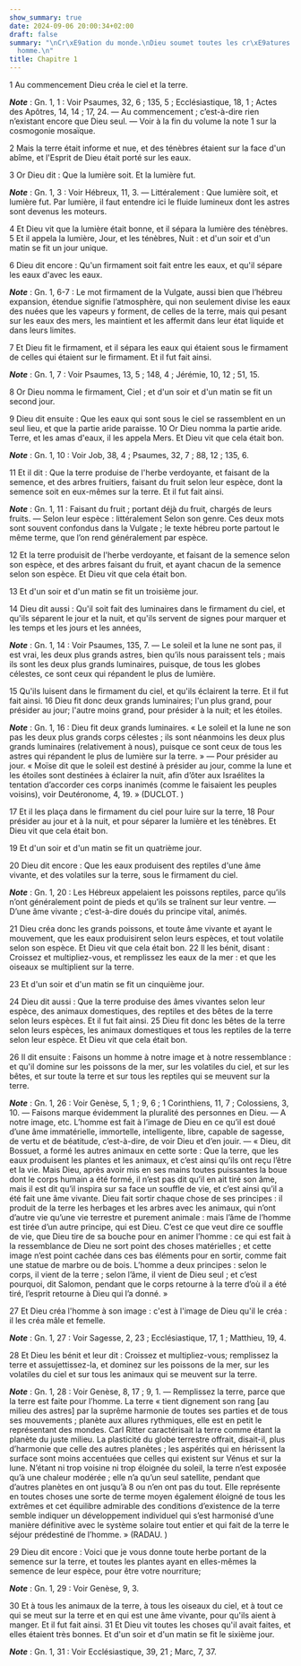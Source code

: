 ```yaml
---
show_summary: true
date: 2024-09-06 20:00:34+02:00
draft: false
summary: "\nCr\xE9ation du monde.\nDieu soumet toutes les cr\xE9atures \xE0 l\u2019\
  homme.\n"
title: Chapitre 1
---
```





1 Au commencement Dieu créa le ciel et la terre.

***Note*** :  Gn. 1, 1 : Voir Psaumes, 32, 6 ; 135, 5 ; Ecclésiastique, 18, 1 ; Actes des Apôtres, 14, 14 ; 17, 24. ― Au commencement ; c’est-à-dire rien n’existant encore que Dieu seul. ― Voir à la fin du volume la note 1 sur la cosmogonie mosaïque.


2 Mais la terre était informe et nue, et des ténèbres étaient sur la face d'un abîme, et l'Esprit de Dieu était porté sur les eaux.


3 Or Dieu dit : Que la lumière soit. Et la lumière fut.

***Note*** :  Gn. 1, 3 : Voir Hébreux, 11, 3. ― Littéralement : Que lumière soit, et lumière fut. Par lumière, il faut entendre ici le fluide lumineux dont les astres sont devenus les moteurs.

4 Et Dieu vit que la lumière était bonne, et il sépara la lumière des ténèbres. 5 Et il appela la lumière, Jour, et les ténèbres, Nuit : et d'un soir et d'un matin se fit un jour unique.


6 Dieu dit encore : Qu'un firmament soit fait entre les eaux, et qu'il sépare les eaux d'avec les eaux.

***Note*** :  Gn. 1, 6-7 : Le mot firmament de la Vulgate, aussi bien que l’hébreu expansion, étendue signifie l’atmosphère, qui non seulement divise les eaux des nuées que les vapeurs y forment, de celles de la terre, mais qui pesant sur les eaux des mers, les maintient et les affermit dans leur état liquide et dans leurs limites.

7 Et Dieu fit le firmament, et il sépara les eaux qui étaient sous le firmament de celles qui étaient sur le firmament. Et il fut fait ainsi.

***Note*** :  Gn. 1, 7 : Voir Psaumes, 13, 5 ; 148, 4 ; Jérémie, 10, 12 ; 51, 15.

8 Or Dieu nomma le firmament, Ciel ; et d'un soir et d'un matin se fit un second jour.


9 Dieu dit ensuite : Que les eaux qui sont sous le ciel se rassemblent en un seul lieu, et que la partie aride paraisse. 10 Or Dieu nomma la partie aride. Terre, et les amas d'eaux, il les appela Mers. Et Dieu vit que cela était bon.

***Note*** :  Gn. 1, 10 : Voir Job, 38, 4 ; Psaumes, 32, 7 ; 88, 12 ; 135, 6.


11 Et il dit : Que la terre produise de l'herbe verdoyante, et faisant de la semence, et des arbres fruitiers, faisant du fruit selon leur espèce, dont la semence soit en eux-mêmes sur la terre. Et il fut fait ainsi.

***Note*** :  Gn. 1, 11 : Faisant du fruit ; portant déjà du fruit, chargés de leurs fruits. ― Selon leur espèce : littéralement Selon son genre. Ces deux mots sont souvent confondus dans la Vulgate ; le texte hébreu porte partout le même terme, que l’on rend généralement par espèce.

12 Et la terre produisit de l'herbe verdoyante, et faisant de la semence selon son espèce, et des arbres faisant du fruit, et ayant chacun de la semence selon son espèce. Et Dieu vit que cela était bon.


13 Et d'un soir et d'un matin se fit un troisième jour.


14 Dieu dit aussi : Qu'il soit fait des luminaires dans le firmament du ciel, et qu'ils séparent le jour et la nuit, et qu'ils servent de signes pour marquer et les temps et les jours et les années,

***Note*** :  Gn. 1, 14 : Voir Psaumes, 135, 7. ― Le soleil et la lune ne sont pas, il est vrai, les deux plus grands astres, bien qu’ils nous paraissent tels ; mais ils sont les deux plus grands luminaires, puisque, de tous les globes célestes, ce sont ceux qui répandent le plus de lumière.

15 Qu'ils luisent dans le firmament du ciel, et qu'ils éclairent la terre. Et il fut fait ainsi. 16 Dieu fit donc deux grands luminaires; l'un plus grand, pour présider au jour; l'autre moins grand, pour présider à la nuit; et les étoiles.

***Note*** :  Gn. 1, 16 : Dieu fit deux grands luminaires. « Le soleil et la lune ne son pas les deux plus grands corps célestes ; ils sont néanmoins les deux plus grands luminaires (relativement à nous), puisque ce sont ceux de tous les astres qui répandent le plus de lumière sur la terre. » ― Pour présider au jour. « Moïse dit que le soleil est destiné à présider au jour, comme la lune et les étoiles sont destinées à éclairer la nuit, afin d’ôter aux Israélites la tentation d’accorder ces corps inanimés (comme le faisaient les peuples voisins), voir Deutéronome, 4, 19. » (DUCLOT. )

17 Et il les plaça dans le firmament du ciel pour luire sur la terre, 18 Pour présider au jour et à la nuit, et pour séparer la lumière et les ténèbres. Et Dieu vit que cela était bon.


19 Et d'un soir et d'un matin se fit un quatrième jour.


20 Dieu dit encore : Que les eaux produisent des reptiles d'une âme vivante, et des volatiles sur la terre, sous le firmament du ciel.

***Note*** :  Gn. 1, 20 : Les Hébreux appelaient les poissons reptiles, parce qu’ils n’ont généralement point de pieds et qu’ils se traînent sur leur ventre. ― D’une âme vivante ; c’est-à-dire doués du principe vital, animés.

21 Dieu créa donc les grands poissons, et toute âme vivante et ayant le mouvement, que les eaux produisirent selon leurs espèces, et tout volatile selon son espèce. Et Dieu vit que cela était bon. 22 Il les bénit, disant : Croissez et multipliez-vous, et remplissez les eaux de la mer : et que les oiseaux se multiplient sur la terre.


23 Et d'un soir et d'un matin se fit un cinquième jour.


24 Dieu dit aussi : Que la terre produise des âmes vivantes selon leur espèce, des animaux domestiques, des reptiles et des bêtes de la terre selon leurs espèces. Et il fut fait ainsi. 25 Dieu fit donc les bêtes de la terre selon leurs espèces, les animaux domestiques et tous les reptiles de la terre selon leur espèce. Et Dieu vit que cela était bon.


26 Il dit ensuite : Faisons un homme à notre image et à notre ressemblance : et qu'il domine sur les poissons de la mer, sur les volatiles du ciel, et sur les bêtes, et sur toute la terre et sur tous les reptiles qui se meuvent sur la terre.

***Note*** :  Gn. 1, 26 : Voir Genèse, 5, 1 ; 9, 6 ; 1 Corinthiens, 11, 7 ; Colossiens, 3, 10. ― Faisons marque évidemment la pluralité des personnes en Dieu. ― A notre image, etc. L’homme est fait à l’image de Dieu en ce qu’il est doué d’une âme immatérielle, immortelle, intelligente, libre, capable de sagesse, de vertu et de béatitude, c’est-à-dire, de voir Dieu et d’en jouir. ― « Dieu, dit Bossuet, a formé les autres animaux en cette sorte : Que la terre, que les eaux produisent les plantes et les animaux, et c’est ainsi qu’ils ont reçu l’être et la vie. Mais Dieu, après avoir mis en ses mains toutes puissantes la boue dont le corps humain a été formé, il n’est pas dit qu’il en ait tiré son âme, mais il est dit qu’il inspira sur sa face un souffle de vie, et c’est ainsi qu’il a été fait une âme vivante. Dieu fait sortir chaque chose de ses principes : il produit de la terre les herbages et les arbres avec les animaux, qui n’ont d’autre vie qu’une vie terrestre et purement animale : mais l’âme de l’homme est tirée
d’un autre principe, qui est Dieu. C’est ce que veut dire ce souffle de vie, que Dieu tire de sa bouche pour en animer l’homme : ce qui est fait à la ressemblance de Dieu ne sort point des choses matérielles ; et cette image n’est point cachée dans ces bas éléments pour en sortir, comme fait une statue de marbre ou de bois. L’homme a deux principes : selon le corps, il vient de la terre ; selon l’âme, il vient de Dieu seul ; et c’est pourquoi, dit Salomon, pendant que le corps retourne à la terre d’où il a été tiré, l’esprit retourne à Dieu qui l’a donné. »

27 Et Dieu créa l'homme à son image : c'est à l'image de Dieu qu'il le créa : il les créa mâle et femelle.

***Note*** :  Gn. 1, 27 : Voir Sagesse, 2, 23 ; Ecclésiastique, 17, 1 ; Matthieu, 19, 4.

28 Et Dieu les bénit et leur dit : Croissez et multipliez-vous; remplissez la terre et assujettissez-la, et dominez sur les poissons de la mer, sur les volatiles du ciel et sur tous les animaux qui se meuvent sur la terre.

***Note*** :  Gn. 1, 28 : Voir Genèse, 8, 17 ; 9, 1. ― Remplissez la terre, parce que la terre est faite pour l’homme. La terre « tient dignement son rang [au milieu des astres] par la suprême harmonie de toutes ses parties et de tous ses mouvements ; planète aux allures rythmiques, elle est en petit le représentant des mondes. Carl Ritter caractérisait la terre comme étant la planète du juste milieu. La plasticité du globe terrestre offrait, disait-il, plus d’harmonie que celle des autres planètes ; les aspérités qui en hérissent la surface sont moins accentuées que celles qui existent sur Vénus et sur la lune. N’étant ni trop voisine ni trop éloignée du soleil, la terre n’est exposée qu’à une chaleur modérée ; elle n’a qu’un seul satellite, pendant que d’autres planètes en ont jusqu’à 8 ou n’en ont pas du tout. Elle représente en toutes choses une sorte de terme moyen également éloigné de tous les extrêmes et cet équilibre admirable des conditions d’existence de la terre semble indiquer un développement individuel
qui s’est harmonisé d’une manière définitive avec le système solaire tout entier et qui fait de la terre le séjour prédestiné de l’homme. » (RADAU. )

29 Dieu dit encore : Voici que je vous donne toute herbe portant de la semence sur la terre, et toutes les plantes ayant en elles-mêmes la semence de leur espèce, pour être votre nourriture;

***Note*** :  Gn. 1, 29 : Voir Genèse, 9, 3.

30 Et à tous les animaux de la terre, à tous les oiseaux du ciel, et à tout ce qui se meut sur la terre et en qui est une âme vivante, pour qu'ils aient à manger. Et il fut fait ainsi. 31 Et Dieu vit toutes les choses qu'il avait faites, et elles étaient très bonnes. Et d'un soir et d'un matin se fit le sixième jour.

***Note*** :  Gn. 1, 31 : Voir Ecclésiastique, 39, 21 ; Marc, 7, 37.

